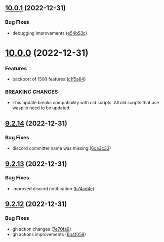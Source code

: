 ## [10.0.1](https://github.com/Torwent/WaspLib/compare/v10.0.0...v10.0.1) (2022-12-31)


### Bug Fixes

* debugging improvements ([e54b53c](https://github.com/Torwent/WaspLib/commit/e54b53ce9e7369a9dc3fd923ad1245bd4d25ae22))



# [10.0.0](https://github.com/Torwent/WaspLib/compare/v9.2.14...v10.0.0) (2022-12-31)


### Features

* backport of 1500 features ([c1f5a64](https://github.com/Torwent/WaspLib/commit/c1f5a645b2aaf664a5ee420a3a53c03e33bc3953))


### BREAKING CHANGES

* This update breaks compatibility with old scripts. All old scripts that use wasplib need to be updated.



## [9.2.14](https://github.com/Torwent/WaspLib/compare/v9.2.13...v9.2.14) (2022-12-31)


### Bug Fixes

* discord committer name was missing ([6ca3c33](https://github.com/Torwent/WaspLib/commit/6ca3c33ef961c78d09f574c7e1e72db0d54c65f5))



## [9.2.13](https://github.com/Torwent/WaspLib/compare/v9.2.12...v9.2.13) (2022-12-31)


### Bug Fixes

* improved discord notification ([b74ad4c](https://github.com/Torwent/WaspLib/commit/b74ad4ca78b46eb3c2d3853ce125699d85e87fdb))



## [9.2.12](https://github.com/Torwent/WaspLib/compare/v9.2.11...v9.2.12) (2022-12-31)


### Bug Fixes

* gh action changes ([7e70fa9](https://github.com/Torwent/WaspLib/commit/7e70fa90598ad3871adf1b7f9e2c56785c4851a5))
* gh actions improvements ([6b4f059](https://github.com/Torwent/WaspLib/commit/6b4f059b223794b3d397adb4aeca7e581d40d5d0))



